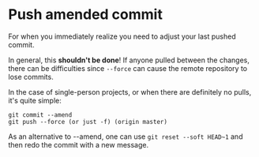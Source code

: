 # Push amended commit

For when you immediately realize you need to adjust your last pushed commit.

In general, this **shouldn't be done**! If anyone pulled between the changes, there can be difficulties since `--force` can cause the remote repository to lose commits.

In the case of single-person projects, or when there are definitely no pulls, it's quite simple:

	git commit --amend
	git push --force (or just -f) (origin master)

As an alternative to --amend, one can use `git reset --soft HEAD~1` and then redo the commit with a new message.